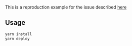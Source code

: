 This is a reproduction example for the issue described [here](https://github.com/orgs/vercel/discussions/5918)

## Usage

```bash
yarn install
yarn deploy
```

